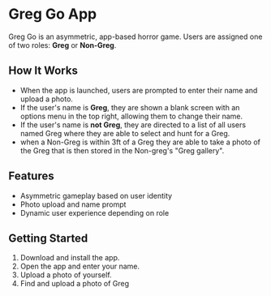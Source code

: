 # Greg Go App

Greg Go is an asymmetric, app-based horror game. Users are assigned one of two roles: **Greg** or **Non-Greg**.

## How It Works

- When the app is launched, users are prompted to enter their name and upload a photo.
- If the user's name is **Greg**, they are shown a blank screen with an options menu in the top right, allowing them to change their name.
- If the user's name is **not Greg**, they are directed to a list of all users named Greg where they are able to select and hunt for a Greg.
- when a Non-Greg is within 3ft of a Greg they are able to take a photo of the Greg that is then stored in the Non-greg's "Greg gallery".

## Features

- Asymmetric gameplay based on user identity
- Photo upload and name prompt
- Dynamic user experience depending on role

## Getting Started

1. Download and install the app.
2. Open the app and enter your name.
3. Upload a photo of yourself.
4. Find and upload a photo of Greg
